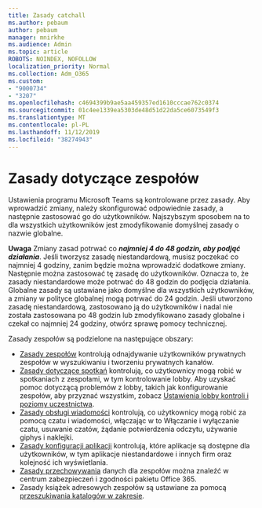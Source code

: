 ```yaml
---
title: Zasady catchall
ms.author: pebaum
author: pebaum
manager: mnirkhe
ms.audience: Admin
ms.topic: article
ROBOTS: NOINDEX, NOFOLLOW
localization_priority: Normal
ms.collection: Adm_O365
ms.custom:
- "9000734"
- "3207"
ms.openlocfilehash: c4694399b9ae5aa459357ed1610cccae762c0374
ms.sourcegitcommit: 01c4ee1339ea5303de48d51d22da5ce6073549f3
ms.translationtype: MT
ms.contentlocale: pl-PL
ms.lasthandoff: 11/12/2019
ms.locfileid: "38274943"
---
```

# <a name="teams-policies"></a>Zasady dotyczące zespołów

Ustawienia programu Microsoft Teams są kontrolowane przez zasady. Aby wprowadzić zmiany, należy skonfigurować odpowiednie zasady, a następnie zastosować go do użytkowników. Najszybszym sposobem na to dla wszystkich użytkowników jest zmodyfikowanie domyślnej zasady o nazwie globalne. 

**Uwaga** Zmiany zasad potrwać co ***najmniej 4 do 48 godzin, aby podjąć działania***. Jeśli tworzysz zasadę niestandardową, musisz poczekać co najmniej 4 godziny, zanim będzie można wprowadzić dodatkowe zmiany. Następnie można zastosować tę zasadę do użytkowników. Oznacza to, że zasady niestandardowe może potrwać do 48 godzin do podjęcia działania. Globalne zasady są ustawiane jako domyślne dla wszystkich użytkowników, a zmiany w polityce globalnej mogą potrwać do 24 godzin. Jeśli utworzono zasadę niestandardową, zastosowano ją do użytkowników i nadal nie została zastosowana po 48 godzin lub zmodyfikowano zasady globalne i czekał co najmniej 24 godziny, otwórz sprawę pomocy technicznej.

Zasady zespołów są podzielone na następujące obszary:

- [Zasady zespołów](https://docs.microsoft.com/MicrosoftTeams/teams-policies) kontrolują odnajdywanie użytkowników prywatnych zespołów w wyszukiwaniu i tworzeniu prywatnych kanałów.  
- [Zasady dotyczące spotkań](https://docs.microsoft.com/microsoftteams/meeting-policies-in-teams) kontrolują, co użytkownicy mogą robić w spotkaniach z zespołami, w tym kontrolowanie lobby. Aby uzyskać pomoc dotyczącą problemów z lobby, takich jak konfigurowanie zespołów, aby przyznać wszystkim, zobacz [Ustawienia lobby kontroli i poziomy uczestnictwa](https://docs.microsoft.com/en-us/alchemyinsights/bypass-lobby).
- [Zasady obsługi wiadomości](https://docs.microsoft.com/microsoftteams/messaging-policies-in-teams) kontrolują, co użytkownicy mogą robić za pomocą czatu i wiadomości, włączając w to Włączanie i wyłączanie czatu, usuwanie czatów, żądanie potwierdzenia odczytu, używanie giphys i naklejki.
- [Zasady konfiguracji aplikacji](https://docs.microsoft.com/MicrosoftTeams/teams-app-setup-policies) kontrolują, które aplikacje są dostępne dla użytkowników, w tym aplikacje niestandardowe i innych firm oraz kolejność ich wyświetlania.  
- [Zasady przechowywania](https://docs.microsoft.com/microsoftteams/retention-policies) danych dla zespołów można znaleźć w centrum zabezpieczeń i zgodności pakietu Office 365.
- Zasady książek adresowych zespołów są ustawiane za pomocą [przeszukiwania katalogów w zakresie](https://docs.microsoft.com/MicrosoftTeams/teams-scoped-directory-search).